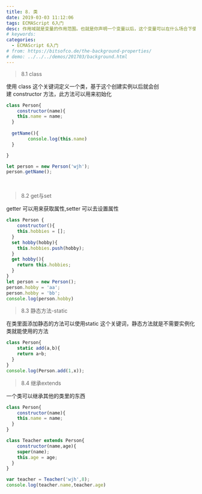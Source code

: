 ```yaml
---
title: 8. 类
date: 2019-03-03 11:12:06
tags: ECMAScript 6入门
desc: 作用域就是变量的作用范围。也就是你声明一个变量以后，这个变量可以在什么场合下使用。以前的JavaScript只有全局作用域，和函数作用域。
# keywords: 
categories:
  - ECMAScript 6入门
# from: https://bitsofco.de/the-background-properties/
# demo: ../../../demos/201703/background.html
---
```


> 8.1 class

使用 class 这个关键词定义一个类，基于这个创建实例以后就会创建 constructor 方法，此方法可以用来初始化

```javascript
class Person{
	constructor(name){
  	this.name = name;
  }
  
  getName(){
		console.log(this.name)  
  }

}

let person = new Person('wjh');
person.getName();
```
 
> 8.2 get与set

getter 可以用来获取属性,setter 可以去设置属性

```javascript
class Person {
	constructor(){
  	this.hobbies = [];
  }
  set hobby(hobby){
  	this.hobbies.push(hobby);
  }
  get hobby(){
  	return this.hobbies;
  }
}
let person = new Person();
person.hobby = 'aa';
person.hobby = 'bb';
console.log(person.hobby)
```

> 8.3 静态方法-static

在类里面添加静态的方法可以使用static 这个关键词，静态方法就是不需要实例化类就能使用的方法

```javascript
class Person{
	static add(a,b){
  	return a+b;
  }
}
console.log(Person.add(1,x));
```

> 8.4 继承extends

一个类可以继承其他的类里的东西

```javascript
class Person{
	constructor(name){
  	this.name = name;
  }
}

class Teacher extends Person{
	constructor(name,age){
  	super(name);
    this.age = age;
  }
}

var teacher = Teacher('wjh',8);
console.log(teacher.name,teacher.age)
```

